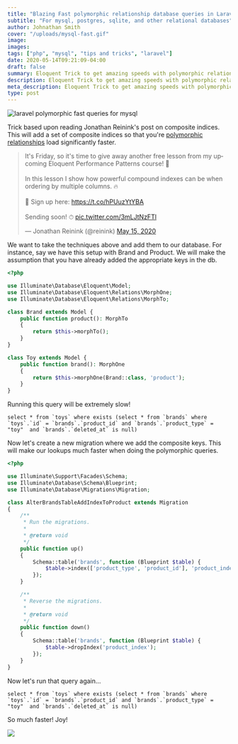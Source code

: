 ```yaml
---
title: "Blazing Fast polymorphic relationship database queries in Laravel"
subtitle: "For mysql, postgres, sqlite, and other relational databases"
author: Johnathan Smith
cover: "/uploads/mysql-fast.gif"
image:
images:
tags: ["php", "mysql", "tips and tricks", "laravel"]
date: 2020-05-14T09:21:09-04:00
draft: false
summary: Eloquent Trick to get amazing speeds with polymorphic relationship queries using compound indices.
description: Eloquent Trick to get amazing speeds with polymorphic relationship queries using compound indices.
meta_description: Eloquent Trick to get amazing speeds with polymorphic relationship queries using compound indices.
type: post
---
```


![laravel polymorphic fast queries for mysql](/uploads/mysql-fast.gif)

Trick based upon reading Jonathan Reinink's post on composite indices. This will
add a set of composite indices so that you're [polymorphic relationships](https://laravel.com/docs/7.x/eloquent-relationships#polymorphic-relationships)
load significantly faster.

<div class="clearfix"><blockquote class="twitter-tweet"><p lang="en" dir="ltr">It&#39;s Friday, so it&#39;s time to give away another free lesson from my upcoming Eloquent Performance Patterns course! 🍻<br><br>In this lesson I show how powerful compound indexes can be when ordering by multiple columns. 🔥<br><br>💌 Sign up here: <a href="https://t.co/hPUuzYtYBA">https://t.co/hPUuzYtYBA</a><br><br>Sending soon! ⏱ <a href="https://t.co/3mLJtNzFTl">pic.twitter.com/3mLJtNzFTl</a></p>&mdash; Jonathan Reinink (@reinink) <a href="https://twitter.com/reinink/status/1261270676171866112?ref_src=twsrc%5Etfw">May 15, 2020</a></blockquote> <script async src="https://platform.twitter.com/widgets.js" charset="utf-8"></script></div>

We want to take the techniques above and add them to our database.
For instance, say we have this setup with Brand and Product. We will make the assumption
that you have already added the appropriate keys in the db.

```php
<?php

use Illuminate\Database\Eloquent\Model;
use Illuminate\Database\Eloquent\Relations\MorphOne;
use Illuminate\Database\Eloquent\Relations\MorphTo;

class Brand extends Model {
    public function product(): MorphTo
    {
        return $this->morphTo();
    }
}

class Toy extends Model {
    public function brand(): MorphOne
    {
        return $this->morphOne(Brand::class, 'product');
    }
}
```

Running this query will be extremely slow!
```mysql
select * from `toys` where exists (select * from `brands` where `toys`.`id` = `brands`.`product_id` and `brands`.`product_type` =  "toy"  and `brands`.`deleted_at` is null)
```


Now let's create a new migration where we add the composite keys. This will make
our lookups much faster when doing the polymorphic queries.

```php
<?php

use Illuminate\Support\Facades\Schema;
use Illuminate\Database\Schema\Blueprint;
use Illuminate\Database\Migrations\Migration;

class AlterBrandsTableAddIndexToProduct extends Migration
{
    /**
     * Run the migrations.
     *
     * @return void
     */
    public function up()
    {
        Schema::table('brands', function (Blueprint $table) {
            $table->index(['product_type', 'product_id'], 'product_index');
        });
    }

    /**
     * Reverse the migrations.
     *
     * @return void
     */
    public function down()
    {
        Schema::table('brands', function (Blueprint $table) {
            $table->dropIndex('product_index');
        });
    }
}

```

Now let's run that query again...

```mysql
select * from `toys` where exists (select * from `brands` where `toys`.`id` = `brands`.`product_id` and `brands`.`product_type` =  "toy"  and `brands`.`deleted_at` is null)
```


So much faster! Joy!

![](/uploads/nd-dance.gif)